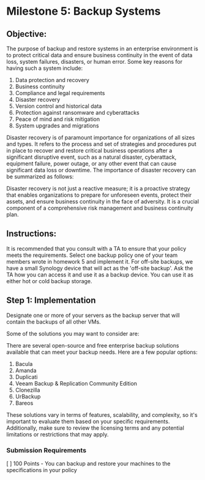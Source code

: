 # Milestone 5: Backup Systems

## Objective:

The purpose of backup and restore systems in an enterprise environment is to protect critical data and ensure business continuity in the event of data loss, system failures, disasters, or human error. Some key reasons for having such a system include:

1. Data protection and recovery
2. Business continuity
3. Compliance and legal requirements
4. Disaster recovery
5. Version control and historical data
6. Protection against ransomware and cyberattacks
7. Peace of mind and risk mitigation
8. System upgrades and migrations

Disaster recovery is of paramount importance for organizations of all sizes and types. It refers to the process and set of strategies and procedures put in place to recover and restore critical business operations after a significant disruptive event, such as a natural disaster, cyberattack, equipment failure, power outage, or any other event that can cause significant data loss or downtime. The importance of disaster recovery can be summarized as follows:

Disaster recovery is not just a reactive measure; it is a proactive strategy that enables organizations to prepare for unforeseen events, protect their assets, and ensure business continuity in the face of adversity. It is a crucial component of a comprehensive risk management and business continuity plan.

## Instructions:

It is recommended that you consult with a TA to ensure that your policy meets the requirements. Select one backup policy one of your team members wrote in homework 5 and implement it. For off-site backups, we have a small Synology device that will act as the 'off-site backup'. Ask the TA how you can access it and use it as a backup device. You can use it as either hot or cold backup storage.


## Step 1: Implementation

Designate one or more of your servers as the backup server that will contain the backups of all other VMs.

Some of the solutions you may want to consider are:

There are several open-source and free enterprise backup solutions available that can meet your backup needs. Here are a few popular options:

1. Bacula
2. Amanda
3. Duplicati
4. Veeam Backup & Replication Community Edition
5. Clonezilla
6. UrBackup
7. Bareos

These solutions vary in terms of features, scalability, and complexity, so it's important to evaluate them based on your specific requirements. Additionally, make sure to review the licensing terms and any potential limitations or restrictions that may apply.

### Submission Requirements

[ ] 100 Points - You can backup and restore your machines to the specifications in your policy
